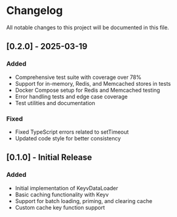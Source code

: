 # Changelog

All notable changes to this project will be documented in this file.

## [0.2.0] - 2025-03-19

### Added

- Comprehensive test suite with coverage over 78%
- Support for in-memory, Redis, and Memcached stores in tests
- Docker Compose setup for Redis and Memcached testing
- Error handling tests and edge case coverage
- Test utilities and documentation

### Fixed

- Fixed TypeScript errors related to setTimeout
- Updated code style for better consistency

## [0.1.0] - Initial Release

### Added

- Initial implementation of KeyvDataLoader
- Basic caching functionality with Keyv
- Support for batch loading, priming, and clearing cache
- Custom cache key function support
